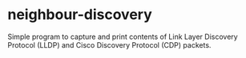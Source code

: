 # neighbour-discovery

Simple program to capture and print contents of Link Layer Discovery Protocol (LLDP) and Cisco Discovery Protocol (CDP) packets.
